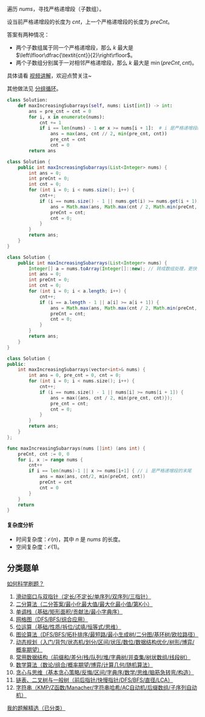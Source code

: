 遍历 $\textit{nums}$，寻找严格递增段（子数组）。

设当前严格递增段的长度为 $\textit{cnt}$，上一个严格递增段的长度为 $\textit{preCnt}$。

答案有两种情况：

- 两个子数组属于同一个严格递增段，那么 $k$ 最大是 $\left\lfloor\dfrac{\textit{cnt}}{2}\right\rfloor$。
- 两个子数组分别属于一对相邻严格递增段，那么 $k$ 最大是 $\min(\textit{preCnt}, \textit{cnt})$。

具体请看 [视频讲解](https://www.bilibili.com/video/BV1JVmBYvEnD/)，欢迎点赞关注~

其他做法见 [分组循环](https://leetcode.cn/problems/longest-even-odd-subarray-with-threshold/solution/jiao-ni-yi-ci-xing-ba-dai-ma-xie-dui-on-zuspx/)。

```py [sol-Python3]
class Solution:
    def maxIncreasingSubarrays(self, nums: List[int]) -> int:
        ans = pre_cnt = cnt = 0
        for i, x in enumerate(nums):
            cnt += 1
            if i == len(nums) - 1 or x >= nums[i + 1]:  # i 是严格递增段的末尾
                ans = max(ans, cnt // 2, min(pre_cnt, cnt))
                pre_cnt = cnt
                cnt = 0
        return ans
```

```java [sol-Java]
class Solution {
    public int maxIncreasingSubarrays(List<Integer> nums) {
        int ans = 0;
        int preCnt = 0;
        int cnt = 0;
        for (int i = 0; i < nums.size(); i++) {
            cnt++;
            if (i == nums.size() - 1 || nums.get(i) >= nums.get(i + 1)) {
                ans = Math.max(ans, Math.max(cnt / 2, Math.min(preCnt, cnt)));
                preCnt = cnt;
                cnt = 0;
            }
        }
        return ans;
    }
}
```

```java [sol-Java 写法二]
class Solution {
    public int maxIncreasingSubarrays(List<Integer> nums) {
        Integer[] a = nums.toArray(Integer[]::new); // 转成数组处理，更快
        int ans = 0;
        int preCnt = 0;
        int cnt = 0;
        for (int i = 0; i < a.length; i++) {
            cnt++;
            if (i == a.length - 1 || a[i] >= a[i + 1]) {
                ans = Math.max(ans, Math.max(cnt / 2, Math.min(preCnt, cnt)));
                preCnt = cnt;
                cnt = 0;
            }
        }
        return ans;
    }
}
```

```cpp [sol-C++]
class Solution {
public:
    int maxIncreasingSubarrays(vector<int>& nums) {
        int ans = 0, pre_cnt = 0, cnt = 0;
        for (int i = 0; i < nums.size(); i++) {
            cnt++;
            if (i == nums.size() - 1 || nums[i] >= nums[i + 1]) {
                ans = max({ans, cnt / 2, min(pre_cnt, cnt)});
                pre_cnt = cnt;
                cnt = 0;
            }
        }
        return ans;
    }
};
```

```go [sol-Go]
func maxIncreasingSubarrays(nums []int) (ans int) {
	preCnt, cnt := 0, 0
	for i, x := range nums {
		cnt++
		if i == len(nums)-1 || x >= nums[i+1] { // i 是严格递增段的末尾
			ans = max(ans, cnt/2, min(preCnt, cnt))
			preCnt = cnt
			cnt = 0
		}
	}
	return
}
```

#### 复杂度分析

- 时间复杂度：$\mathcal{O}(n)$，其中 $n$ 是 $\textit{nums}$ 的长度。
- 空间复杂度：$\mathcal{O}(1)$。

## 分类题单

[如何科学刷题？](https://leetcode.cn/circle/discuss/RvFUtj/)

1. [滑动窗口与双指针（定长/不定长/单序列/双序列/三指针）](https://leetcode.cn/circle/discuss/0viNMK/)
2. [二分算法（二分答案/最小化最大值/最大化最小值/第K小）](https://leetcode.cn/circle/discuss/SqopEo/)
3. [单调栈（基础/矩形面积/贡献法/最小字典序）](https://leetcode.cn/circle/discuss/9oZFK9/)
4. [网格图（DFS/BFS/综合应用）](https://leetcode.cn/circle/discuss/YiXPXW/)
5. [位运算（基础/性质/拆位/试填/恒等式/思维）](https://leetcode.cn/circle/discuss/dHn9Vk/)
6. [图论算法（DFS/BFS/拓扑排序/最短路/最小生成树/二分图/基环树/欧拉路径）](https://leetcode.cn/circle/discuss/01LUak/)
7. [动态规划（入门/背包/状态机/划分/区间/状压/数位/数据结构优化/树形/博弈/概率期望）](https://leetcode.cn/circle/discuss/tXLS3i/)
8. [常用数据结构（前缀和/差分/栈/队列/堆/字典树/并查集/树状数组/线段树）](https://leetcode.cn/circle/discuss/mOr1u6/)
9. [数学算法（数论/组合/概率期望/博弈/计算几何/随机算法）](https://leetcode.cn/circle/discuss/IYT3ss/)
10. [贪心与思维（基本贪心策略/反悔/区间/字典序/数学/思维/脑筋急转弯/构造）](https://leetcode.cn/circle/discuss/g6KTKL/)
11. [链表、二叉树与一般树（前后指针/快慢指针/DFS/BFS/直径/LCA）](https://leetcode.cn/circle/discuss/K0n2gO/)
12. [字符串（KMP/Z函数/Manacher/字符串哈希/AC自动机/后缀数组/子序列自动机）](https://leetcode.cn/circle/discuss/SJFwQI/)

[我的题解精选（已分类）](https://github.com/EndlessCheng/codeforces-go/blob/master/leetcode/SOLUTIONS.md)

